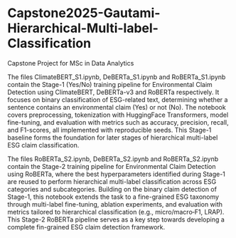 # Capstone2025-Gautami-Hierarchical-Multi-label-Classification
Capstone Project for MSc in Data Analytics


The files ClimateBERT_S1.ipynb, DeBERTa_S1.ipynb and RoBERTa_S1.ipynb contain the Stage-1 (Yes/No) training pipeline for Environmental Claim Detection using ClimateBERT, DeBERTa-v3 and RoBERTa respectively. It focuses on binary classification of ESG-related text, determining whether a sentence contains an environmental claim (Yes) or not (No). The notebook covers preprocessing, tokenization with HuggingFace Transformers, model fine-tuning, and evaluation with metrics such as accuracy, precision, recall, and F1-scores, all implemented with reproducible seeds. This Stage-1 baseline forms the foundation for later stages of hierarchical multi-label ESG claim classification.

The files RoBERTa_S2.ipynb, DeBERTa_S2.ipynb and RoBERTa_S2.ipynb contain the Stage-2 training pipeline for Environmental Claim Detection using RoBERTa, where the best hyperparameters identified during Stage-1 are reused to perform hierarchical multi-label classification across ESG categories and subcategories. Building on the binary claim detection of Stage-1, this notebook extends the task to a fine-grained ESG taxonomy through multi-label fine-tuning, ablation experiments, and evaluation with metrics tailored to hierarchical classification (e.g., micro/macro‑F1, LRAP). This Stage-2 RoBERTa pipeline serves as a key step towards developing a complete fin-grained ESG claim detection framework.
